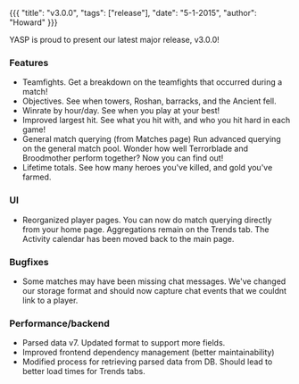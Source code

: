 {{{ "title": "v3.0.0", "tags": ["release"], "date": "5-1-2015", "author": "Howard" }}}

YASP is proud to present our latest major release, v3.0.0!

<!--more-->

### Features
* Teamfights.  Get a breakdown on the teamfights that occurred during a match!
* Objectives.  See when towers, Roshan, barracks, and the Ancient fell.
* Winrate by hour/day.  See when you play at your best!
* Improved largest hit.  See what you hit with, and who you hit hard in each game!
* General match querying (from Matches page)  Run advanced querying on the general match pool.  Wonder how well Terrorblade and Broodmother perform together?  Now you can find out!
* Lifetime totals.  See how many heroes you've killed, and gold you've farmed.

### UI
* Reorganized player pages.  You can now do match querying directly from your home page.  Aggregations remain on the Trends tab.  The Activity calendar has been moved back to the main page.

### Bugfixes
* Some matches may have been missing chat messages.  We've changed our storage format and should now capture chat events that we couldnt link to a player.

### Performance/backend
* Parsed data v7.  Updated format to support more fields.
* Improved frontend dependency management (better maintainability)
* Modified process for retrieving parsed data from DB.  Should lead to better load times for Trends tabs.
